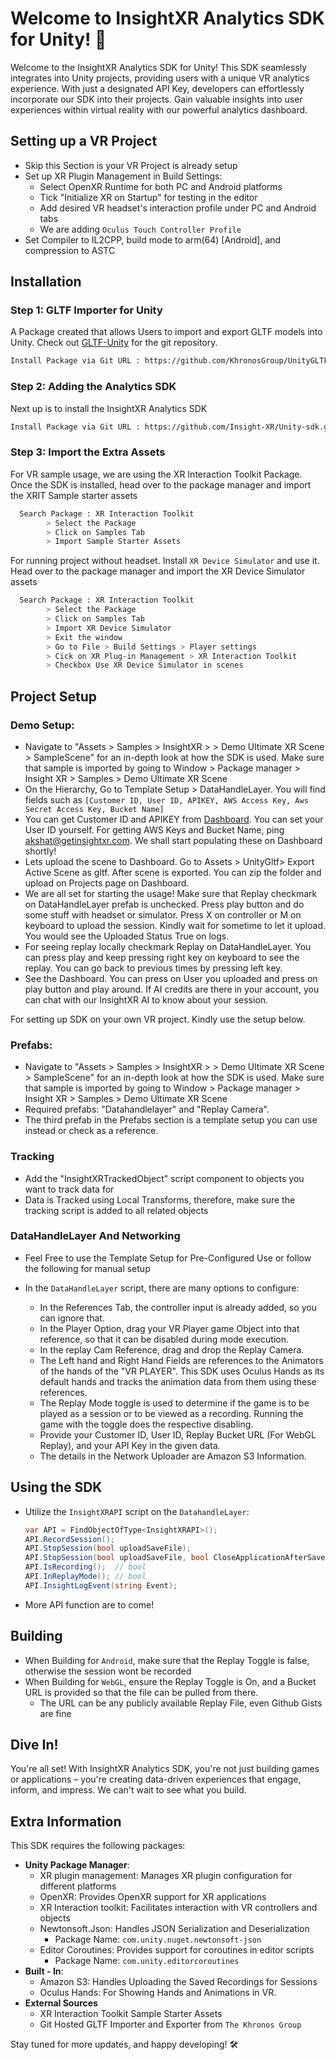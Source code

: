 # Welcome to InsightXR Analytics SDK for Unity! 🚀

Welcome to the InsightXR Analytics SDK for Unity! This SDK seamlessly integrates into Unity projects, providing users with a unique VR analytics experience. With just a designated API Key, developers can effortlessly incorporate our SDK into their projects. Gain valuable insights into user experiences within virtual reality with our powerful analytics dashboard.  

## Setting up a VR Project

- Skip this Section is your VR Project is already setup
- Set up XR Plugin Management in Build Settings:
  - Select OpenXR Runtime for both PC and Android platforms
  - Tick "Initialize XR on Startup" for testing in the editor
  - Add desired VR headset's interaction profile under PC and Android tabs
  - We are adding `Oculus Touch Controller Profile`
- Set Compiler to IL2CPP, build mode to arm(64) [Android], and compression to ASTC

## Installation

### Step 1: GLTF Importer for Unity

A Package created that allows Users to import and export GLTF models into Unity. Check out [GLTF-Unity]([https://github.com/GlitchEnzo/NuGetForUnity](https://github.com/KhronosGroup/UnityGLTF)) for the git repository.
```bash
Install Package via Git URL : https://github.com/KhronosGroup/UnityGLTF.git
```

### Step 2: Adding the Analytics SDK

Next up is to install the InsightXR Analytics SDK
```bash
Install Package via Git URL : https://github.com/Insight-XR/Unity-sdk.git?path=src/InsightXRForUnity
```
### Step 3: Import the Extra Assets

For VR sample usage, we are using the XR Interaction Toolkit Package. Once the SDK is installed, head over to the package manager and import the XRIT Sample starter assets
```bash
  Search Package : XR Interaction Toolkit
        > Select the Package
        > Click on Samples Tab
        > Import Sample Starter Assets
```
For running project without headset. Install `XR Device Simulator` and use it. Head over to the package manager and import the XR Device Simulator assets
```bash
  Search Package : XR Interaction Toolkit
        > Select the Package
        > Click on Samples Tab
        > Import XR Device Simulator
        > Exit the window
        > Go to File > Build Settings > Player settings
        > Cick on XR Plug-in Management > XR Interaction Toolkit
        > Checkbox Use XR Device Simulator in scenes
```


## Project Setup

### Demo Setup:
- Navigate to "Assets > Samples > InsightXR > <version> > Demo Ultimate XR Scene > SampleScene" for an in-depth look at how the SDK is used. Make sure that sample is imported by going to Window > Package manager > Insight XR > Samples > Demo Ultimate XR Scene
- On the Hierarchy, Go to Template Setup > DataHandleLayer. You will find fields such as `[Customer ID, User ID, APIKEY, AWS Access Key, Aws Secret Access Key, Bucket Name]`
- You can get Customer ID and APIKEY from [Dashboard](www.console.getinsightxr.com). You can set your User ID yourself. For getting AWS Keys and Bucket Name, ping akshat@getinsightxr.com. We shall start populating these on Dashboard shortly!
- Lets upload the scene to Dashboard. Go to Assets > UnityGltf> Export Active Scene as gltf. After scene is exported. You can zip the folder and upload on Projects page on Dashboard.
- We are all set for starting the usage! Make sure that Replay checkmark on DataHandleLayer prefab is unchecked. Press play button and do some stuff with headset or simulator. Press X on controller or M on keyboard to upload the session. Kindly wait for sometime to let it upload. You would see the Uploaded Status True on logs.
- For seeing replay locally checkmark Replay on DataHandleLayer. You can press play and keep pressing right key on keyboard to see the replay. You can go back to previous times by pressing left key.
- See the Dashboard. You can press on User you uploaded and press on play button and play around. If AI credits are there in your account, you can chat with our InsightXR AI to know about your session.

For setting up SDK on your own VR project. Kindly use the setup below.

### Prefabs:
- Navigate to "Assets > Samples > InsightXR > <version> > Demo Ultimate XR Scene > SampleScene" for an in-depth look at how the SDK is used. Make sure that sample is imported by going to Window > Package manager > Insight XR > Samples > Demo Ultimate XR Scene
- Required prefabs: "Datahandlelayer" and "Replay Camera".
- The third prefab in the Prefabs section is a template setup you can use instead or check as a reference.

### Tracking
- Add the "InsightXRTrackedObject" script component to objects you want to track data for
- Data is Tracked using Local Transforms, therefore, make sure the tracking script is added to all related objects

### DataHandleLayer And Networking
- Feel Free to use the Template Setup for Pre-Configured Use or follow the following for manual setup
  
- In the `DataHandleLayer` script, there are many options to configure:
  - In the References Tab, the controller input is already added, so you can ignore that.
  - In the Player Option, drag your VR Player game Object into that reference, so that it can be disabled during mode execution.
  - In the replay Cam Reference, drag and drop the Replay Camera.
  - The Left hand and Right Hand Fields are references to the Animators of the hands of the "VR PLAYER". This SDK uses Oculus Hands as its default hands and tracks the animation data from them using these references.
  - The Replay Mode toggle is used to determine if the game is to be played as a session or to be viewed as a recording. Running the game with the toggle does the respective disabling.
  - Provide your Customer ID, User ID, Replay Bucket URL (For WebGL Replay), and your API Key in the given data.
  - The details in the Network Uploader are Amazon S3 Information.

## Using the SDK
- Utilize the `InsightXRAPI` script on the `DatahandleLayer`:
  ```csharp
  var API = FindObjectOfType<InsightXRAPI>();
  API.RecordSession();
  API.StopSession(bool uploadSaveFile);
  API.StopSession(bool uploadSaveFile, bool CloseApplicationAfterSave);
  API.IsRecording();  // bool
  API.InReplayMode(); // bool
  API.InsightLogEvent(string Event);
- More API function are to come!

## Building
- When Building for `Android`, make sure that the Replay Toggle is false, otherwise the session wont be recorded
- When Building for `WebGL`, ensure the Replay Toggle is On, and a Bucket URL is provided so that the file can be pulled from there.
  - The URL can be any publicly available Replay File, even Github Gists are fine

## Dive In!
You're all set! With InsightXR Analytics SDK, you're not just building games or applications – you're creating data-driven experiences that engage, inform, and impress. We can't wait to see what you build.

## Extra Information
This SDK requires the following packages:
  - **Unity Package Manager**:
    - XR plugin management: Manages XR plugin configuration for different platforms
    - OpenXR: Provides OpenXR support for XR applications
    - XR Interaction toolkit: Facilitates interaction with VR controllers and objects
    - Newtonsoft.Json: Handles JSON Serialization and Deserialization
        - Package Name: `com.unity.nuget.newtonsoft-json`
    - Editor Coroutines: Provides support for coroutines in editor scripts
        - Package Name: `com.unity.editorcoroutines`
  - **Built - In**:
    - Amazon S3: Handles Uploading the Saved Recordings for Sessions
    - Oculus Hands: For Showing Hands and Animations in VR.
  - **External Sources**
    - XR Interaction Toolkit Sample Starter Assets
    - Git Hosted GLTF Importer and Exporter from `The Khronos Group`

Stay tuned for more updates, and happy developing! 🛠️
